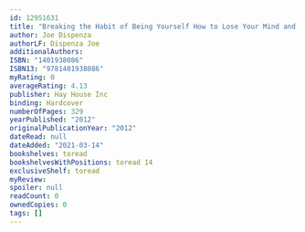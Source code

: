 ```yaml
---
id: 12951631
title: "Breaking the Habit of Being Yourself How to Lose Your Mind and Create a New One"
author: Joe Dispenza
authorLF: Dispenza Joe
additionalAuthors:
ISBN: "1401938086"
ISBN13: "9781401938086"
myRating: 0
averageRating: 4.13
publisher: Hay House Inc
binding: Hardcover
numberOfPages: 329
yearPublished: "2012"
originalPublicationYear: "2012"
dateRead: null
dateAdded: "2021-03-14"
bookshelves: toread
bookshelvesWithPositions: toread 14
exclusiveShelf: toread
myReview:
spoiler: null
readCount: 0
ownedCopies: 0
tags: []
---
```

